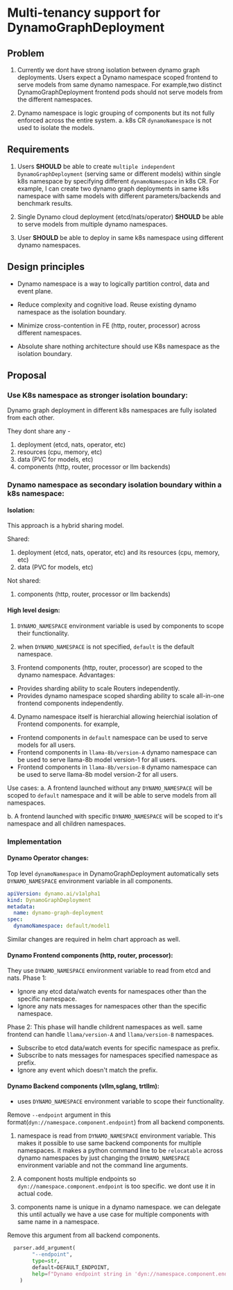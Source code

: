 # Multi-tenancy support for DynamoGraphDeployment

## Problem
1. Currently we dont have strong isolation between dynamo graph deployments.
Users expect a Dynamo namespace scoped frontend to serve models from same dynamo namespace. 
For example,two distinct DynamoGraphDeployment frontend pods should not serve models from the different namespaces.

2. Dynamo namespace is logic grouping of components but its not fully enforced across the entire system.
a. k8s CR `dynamoNamespace` is not used to isolate the models.


## Requirements

1. Users **SHOULD** be able to create `multiple independent` `DynamoGraphDeployment` (serving same or different models) within single k8s namespace by specifying different `dynamoNamespace` in k8s CR.
For example, I can create two dynamo graph deployments in same k8s namespace with same models with different parameters/backends and benchmark results.

2. Single Dynamo cloud deployment (etcd/nats/operator) **SHOULD** be able to serve models from multiple dynamo namespaces.

3. User **SHOULD** be able to deploy  in same k8s namespace using different dynamo namespaces.

## Design principles

- Dynamo namespace is a way to logically partition control, data and event plane.

- Reduce complexity and cognitive load. Reuse existing dynamo namespace as the isolation boundary.

- Minimize cross-contention in FE (http, router, processor) across different namespaces.

- Absolute share nothing architecture should use K8s namespace as the isolation boundary.


## Proposal

### Use K8s namespace as stronger isolation boundary:
Dynamo graph deployment in different k8s namespaces are fully isolated from each other.

They dont share any -
1. deployment (etcd, nats, operator, etc) 
2. resources (cpu, memory, etc)
3. data (PVC for models, etc)
4. components (http, router, processor or llm backends)

### Dynamo namespace as secondary isolation boundary within a k8s namespace:
#### Isolation:
This approach is a hybrid sharing model.

Shared:
1. deployment (etcd, nats, operator, etc) and its resources (cpu, memory, etc)
2. data (PVC for models, etc)

Not shared:
1. components (http, router, processor or llm backends)

#### High level design:
1. `DYNAMO_NAMESPACE` environment variable is used by components to scope their functionality.

2. when `DYNAMO_NAMESPACE` is not specified, `default` is the default namespace.

3. Frontend components (http, router, processor) are scoped to the dynamo namespace.
Advantages:
- Provides sharding ability to scale Routers independently.
- Provides dynamo namespace scoped sharding ability to scale all-in-one frontend components independently.

4. Dynamo namespace itself is hierarchial allowing heierchial isolation of Frontend components.
for example,
- Frontend components in `default` namespace can be used to serve models for all users.
- Frontend components in `llama-8b/version-A` dynamo namespace can be used to serve llama-8b model version-1 for all users.
- Frontend components in `llama-8b/version-B` dynamo namespace can be used to serve llama-8b model version-2 for all users.

Use cases:
a. A frontend launched without any `DYNAMO_NAMESPACE` will be scoped to `default` namespace and it will be able to serve models from all namespaces.

b. A frontend launched with specific `DYNAMO_NAMESPACE` will be scoped to it's namespace and all children namespaces.


### Implementation

#### Dynamo Operator changes:

Top level `dynamoNamespace` in DynamoGraphDeployment automatically sets `DYNAMO_NAMESPACE` environment variable in all components.

```yaml
apiVersion: dynamo.ai/v1alpha1
kind: DynamoGraphDeployment
metadata:
  name: dynamo-graph-deployment
spec:
  dynamoNamespace: default/model1
```

Similar changes are required in helm chart approach as well.

#### Dynamo Frontend components (http, router, processor):
They use `DYNAMO_NAMESPACE` environment variable to read from etcd and nats.
Phase 1:
- Ignore any etcd data/watch events for namespaces other than the specific namespace.
- Ignore any nats messages for namespaces other than the specific namespace.

Phase 2:
This phase will handle childrent namespaces as well.
same frontend can handle `llama/version-A` and `llama/version-B` namespaces.
- Subscribe to etcd data/watch events for specific namespace as prefix.
- Subscribe to nats messages for namespaces specified namespace as prefix.
- Ignore any event which doesn't match the prefix.

#### Dynamo Backend components (vllm,sglang, trtllm):
  - uses `DYNAMO_NAMESPACE` environment variable to scope their functionality.

Remove `--endpoint` argument in this format(`dyn://namespace.component.endpoint`) from all backend components.
1. namespace is read from `DYNAMO_NAMESPACE` environment variable. This makes it possible to use same backend components for multiple namespaces. it makes a python command line to be `relocatable` across dynamo namespaces by just changing the `DYNAMO_NAMESPACE` environment variable and not the command line arguments.

2. A component hosts multiple endpoints so `dyn://namespace.component.endpoint` is too specific. we dont use it in actual code.

3. components name is unique in a dynamo namespace. we can delegate this until actually we have a use case for multiple components with same name in a namespace.

Remove this argument from all backend components.
```python
  parser.add_argument(
        "--endpoint",
        type=str,
        default=DEFAULT_ENDPOINT,
        help=f"Dynamo endpoint string in 'dyn://namespace.component.endpoint' format. Default: {DEFAULT_ENDPOINT}",
    )
```